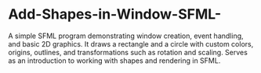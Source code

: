 # Add-Shapes-in-Window-SFML-
A simple SFML program demonstrating window creation, event handling, and basic 2D graphics. It draws a rectangle and a circle with custom colors, origins, outlines, and transformations such as rotation and scaling. Serves as an introduction to working with shapes and rendering in SFML.
